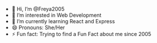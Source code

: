 - 👋 Hi, I’m @Freya2005
- 👀 I’m interested in Web Development
- 🌱 I’m currently learning React and Express
- 😄 Pronouns:  She/Her
- ⚡ Fun fact: Trying to find a Fun Fact about me since 2005

<!---
Freya2005/Freya2005 is a ✨ special ✨ repository because its `README.md` (this file) appears on your GitHub profile.
You can click the Preview link to take a look at your changes.
--->
